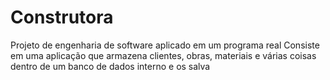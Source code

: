 # Construtora
Projeto de engenharia de software aplicado em um programa real
Consiste em uma aplicação que armazena clientes, obras, materiais e várias coisas dentro de um banco de dados interno e os salva

